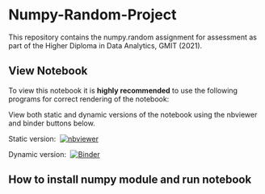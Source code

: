 # Numpy-Random-Project
This repository contains the numpy.random assignment for assessment as part of the Higher Diploma in Data Analytics, GMIT (2021).

## View Notebook

To view this notebook it is <b>highly recommended</b> to use the following programs for correct rendering of the notebook:

View both static and dynamic versions of the notebook using the nbviewer and binder buttons below. 

Static version: &nbsp;[![nbviewer](https://raw.githubusercontent.com/jupyter/design/master/logos/Badges/nbviewer_badge.svg)](https://nbviewer.org/github/Izardo/Numpy-Random-Assignment/blob/main/numpy-random.ipynb)

Dynamic version: &nbsp;[![Binder](https://mybinder.org/badge_logo.svg)](https://mybinder.org/v2/gh/Izardo/Numpy-Random-Assignment/HEAD)

## How to install numpy module and run notebook
